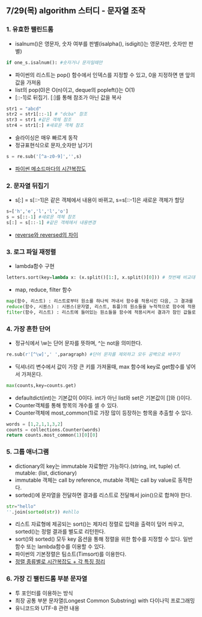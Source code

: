 ## 7/29(목) algorithm 스터디 - 문자열 조작
### 1. 유효한 팰린드롬
*  isalnum()은 영문자, 숫자 여부를 판별(isalpha(), isdigit()는 영문자만, 숫자만 판별)
```python
if one_s.isalnum(): #숫자거나 문자일때만
```

*  파이썬의 리스트는 pop() 함수에서 인덱스를 지정할 수 있고, 0을 지정하면 맨 앞의 값을 가져옴
*  list의 pop(0)은 O(n)이고, deque의 popleft()는 O(1)
*  [::-1]로 뒤집기. [:]를 통해 참조가 아닌 값을 복사
```python
str1 = "abcd"
str2 = str1[::-1] # "dcba" 참조
str3 = str1 #같은 객체 참조
str4 = str1[:] #새로운 객체 참조
```
*  슬라이싱은 매우 빠르게 동작
*  정규표현식으로 문자,숫자만 남기기
```python
s = re.sub('[^a-z0-9]','',s) 
```
*  [파이썬 메소드마다의 시간복잡도](https://wayhome25.github.io/python/2017/06/14/time-complexity)


### 2. 문자열 뒤집기
* s[:] = s[::-1]은 같은 객체에서 내용이 바뀌고, s=s[::-1]은 새로운 객체가 할당
```python
s=['h','e','l','l','o']
s = s[::-1] #새로운 객체 참조
s[:] = s[::-1] #같은 객체에서 내용변경
```
*  [reverse와 reversed의 차이](https://itholic.github.io/python-reverse-reversed/)


### 3. 로그 파일 재정렬
* lambda함수 구현
```python
letters.sort(key=lambda x: (x.split()[1:], x.split()[0])) # 첫번째 비교대상이 리스트
```
* map, reduce, filter 함수
```python
map(함수, 리스트) : 리스트로부터 원소를 하나씩 꺼내서 함수를 적용시킨 다음, 그 결과를 새로운 리스트에 담기
reduce(함수, 시퀀스) : 시퀀스(문자열, 리스트, 튜플)의 원소들을 누적적으로 함수에 적용
filter(함수, 리스트) : 리스트에 들어있는 원소들을 함수에 적용시켜서 결과가 참인 값들로 새로운 리스트 만들기

```


### 4. 가장 흔한 단어
* 정규식에서 \w는 단어 문자를 뜻하며, ^는 not을 의미한다.
```python
re.sub(r'[^\w]',' ',paragraph) #단어 문자를 제외하고 모두 공백으로 바꾸기
```
* 딕셔너리 변수에서 값이 가장 큰 키를 가져올때, max 함수에 key로 get함수를 넣어서 가져온다.
```python
max(counts,key=counts.get)
```
* defaultdict(int)는 기본값이 0이다. int가 아닌 list와 set은 기본값이 []와 ()이다.
* Counter객체를 통해 항목의 개수를 셀 수 있다.
* Counter객체에 most_common(1)로 가장 많이 등장하는 항목을 추출할 수 있다.
```python
words = [1,2,1,1,3,2]
counts = collections.Counter(words)
return counts.most_common(1)[0][0]
```


### 5. 그룹 애너그램
* dictionary의 key는 immutable 자료형만 가능하다.(string, int, tuple) cf. mutable: (list, dictionary)
* immutable 객체는 call by reference, mutable 객체는 call by value로 동작한다.
* sorted()에 문자열을 전달하면 결과를 리스트로 전달해서 join()으로 합쳐야 한다.
```python
str="hello"
''.join(sorted(str)) #ehllo
```
* 리스트 자료형에 제공되는 sort()는 제자리 정렬로 입력을 출력이 덮어 씌우고, sorted()는 정렬 결과를 별도로 리턴한다.
* sort()와 sorted() 모두 key 옵션을 통해 정렬을 위한 함수를 지정할 수 있다. 일반 함수 또는 lambda함수를 이용할 수 있다.
* 파이썬의 기본정렬은 팀소트(Timsort)를 이용한다.
* [정렬 종류별로 시간복잡도 + 각 특징 정리](https://velog.io/@wan088/%EC%A0%95%EB%A0%AC-%EC%95%8C%EA%B3%A0%EB%A6%AC%EC%A6%98-%EC%A0%95%EB%A6%AC)


### 6. 가장 긴 팰린드롬 부분 문자열
* 투 포인터를 이용하는 방식
* 최장 공통 부분 문자열(Longest Common Substring) with 다이나믹 프로그래밍
* 유니코드와 UTF-8 관련 내용

